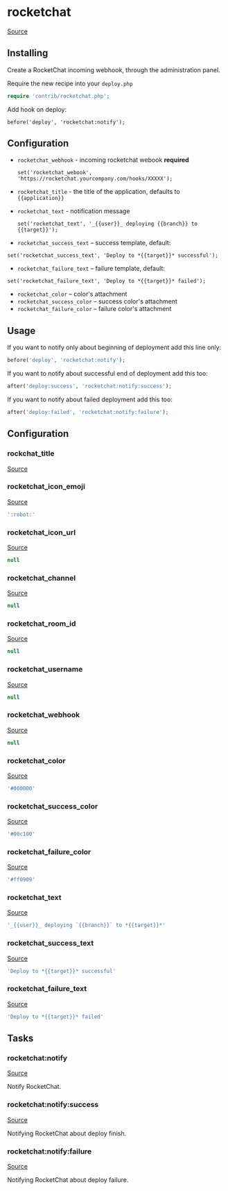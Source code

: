 <!-- DO NOT EDIT THIS FILE! -->
<!-- Instead edit contrib/rocketchat.php -->
<!-- Then run bin/docgen -->

# rocketchat

[Source](/contrib/rocketchat.php)


## Installing

Create a RocketChat incoming webhook, through the administration panel.

Require the new recipe into your `deploy.php`

```php
require 'contrib/rocketchat.php';
```

Add hook on deploy:

```
before('deploy', 'rocketchat:notify');
```

## Configuration

 - `rocketchat_webhook` - incoming rocketchat webook **required**
   ```
   set('rocketchat_webook', 'https://rocketchat.yourcompany.com/hooks/XXXXX');
   ```

 - `rocketchat_title` - the title of the application, defaults to `{{application}}`
 - `rocketchat_text` - notification message
   ```
   set('rocketchat_text', '_{{user}}_ deploying {{branch}} to {{target}}');
   ```

 - `rocketchat_success_text` – success template, default:
  ```
  set('rocketchat_success_text', 'Deploy to *{{target}}* successful');
  ```
 - `rocketchat_failure_text` – failure template, default:
  ```
  set('rocketchat_failure_text', 'Deploy to *{{target}}* failed');
  ```

 - `rocketchat_color` – color's attachment
 - `rocketchat_success_color` – success color's attachment
 - `rocketchat_failure_color` – failure color's attachment

## Usage

If you want to notify only about beginning of deployment add this line only:

```php
before('deploy', 'rocketchat:notify');
```

If you want to notify about successful end of deployment add this too:

```php
after('deploy:success', 'rocketchat:notify:success');
```

If you want to notify about failed deployment add this too:

```php
after('deploy:failed', 'rocketchat:notify:failure');
```




## Configuration
### rockchat_title
[Source](https://github.com/deployphp/deployer/blob/master/contrib/rocketchat.php#L70)





### rocketchat_icon_emoji
[Source](https://github.com/deployphp/deployer/blob/master/contrib/rocketchat.php#L74)



```php title="Default value"
':robot:'
```


### rocketchat_icon_url
[Source](https://github.com/deployphp/deployer/blob/master/contrib/rocketchat.php#L75)



```php title="Default value"
null
```


### rocketchat_channel
[Source](https://github.com/deployphp/deployer/blob/master/contrib/rocketchat.php#L77)



```php title="Default value"
null
```


### rocketchat_room_id
[Source](https://github.com/deployphp/deployer/blob/master/contrib/rocketchat.php#L78)



```php title="Default value"
null
```


### rocketchat_username
[Source](https://github.com/deployphp/deployer/blob/master/contrib/rocketchat.php#L79)



```php title="Default value"
null
```


### rocketchat_webhook
[Source](https://github.com/deployphp/deployer/blob/master/contrib/rocketchat.php#L80)



```php title="Default value"
null
```


### rocketchat_color
[Source](https://github.com/deployphp/deployer/blob/master/contrib/rocketchat.php#L82)



```php title="Default value"
'#000000'
```


### rocketchat_success_color
[Source](https://github.com/deployphp/deployer/blob/master/contrib/rocketchat.php#L83)



```php title="Default value"
'#00c100'
```


### rocketchat_failure_color
[Source](https://github.com/deployphp/deployer/blob/master/contrib/rocketchat.php#L84)



```php title="Default value"
'#ff0909'
```


### rocketchat_text
[Source](https://github.com/deployphp/deployer/blob/master/contrib/rocketchat.php#L86)



```php title="Default value"
'_{{user}}_ deploying `{{branch}}` to *{{target}}*'
```


### rocketchat_success_text
[Source](https://github.com/deployphp/deployer/blob/master/contrib/rocketchat.php#L87)



```php title="Default value"
'Deploy to *{{target}}* successful'
```


### rocketchat_failure_text
[Source](https://github.com/deployphp/deployer/blob/master/contrib/rocketchat.php#L88)



```php title="Default value"
'Deploy to *{{target}}* failed'
```



## Tasks

### rocketchat:notify
[Source](https://github.com/deployphp/deployer/blob/master/contrib/rocketchat.php#L91)

Notify RocketChat.




### rocketchat:notify:success
[Source](https://github.com/deployphp/deployer/blob/master/contrib/rocketchat.php#L121)

Notifying RocketChat about deploy finish.




### rocketchat:notify:failure
[Source](https://github.com/deployphp/deployer/blob/master/contrib/rocketchat.php#L151)

Notifying RocketChat about deploy failure.




